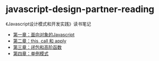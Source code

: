 # javascript-design-partner-reading
《Javascript设计模式和开发实践》读书笔记

- [第一章：面向对象的Javascript](https://github.com/liangfung/javascript-design-partner-reading/blob/master/chapter1.md)
- [第二章：this, call 和 apply](https://github.com/liangfung/javascript-design-partner-reading/blob/master/chapter2.md)
- [第三章：闭包和高阶函数](https://github.com/liangfung/javascript-design-partner-reading/blob/master/chapter3.md)
- [第四章：单例模式](https://github.com/liangfung/javascript-design-partner-reading/blob/master/chapter4.md)

